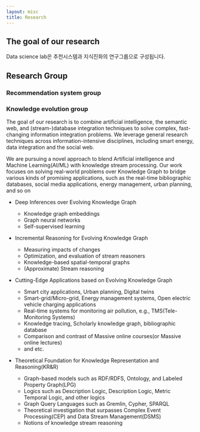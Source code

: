```yaml
---
layout: misc
title: Research
---
```


## The goal of our research

Data science lab은 추천시스템과 지식진화의 연구그룹으로 구성됩니다.

## Research Group

### Recommendation system group

### Knowledge evolution group

The goal of our research is to combine artificial intelligence, the semantic web, and (stream-)database integration techniques to solve complex, fast-changing information integration problems. We leverage general research techniques across information-intensive disciplines, including smart energy, data integration and the social web.

We are pursuing a novel approach to blend Artificial intelligence and Machine Learning(AI/ML) with knowledge stream processing. Our work focuses on solving real-world problems over Knowledge Graph to bridge various kinds of promising applications, such as the real-time bibliographic databases, social media applications, energy management, urban planning, and so on


* Deep Inferences over Evolving Knowledge Graph
  - Knowledge graph embeddings
  - Graph neural networks
  - Self-supervised learning

* Incremental Reasoning for Evolving Knowledge Graph
  - Measuring impacts of changes
  - Optimization, and evaluation of stream reasoners
  - Knowledge-based spatial-temporal graphs
  - (Approximate) Stream reasoning

* Cutting-Edge Applications based on Evolving Knowledge Graph
  - Smart city applications, Urban planning, Digital twins
  - Smart-grid/Micro-grid, Energy management systems, Open electric vehicle charging applications
  - Real-time systems for monitoring air pollution, e.g., TMS(Tele-Monitoring Systems)
  - Knowledge tracing, Scholarly knowledge graph, bibliographic database
  - Comparison and contrast of Massive online courses(or Massive online lectures)
  - and etc.

* Theoretical Foundation for Knowledge Representation and Reasoning(KR&R)
  - Graph-based models such as RDF/RDFS, Ontology, and Labeled Property Graph(LPG)
  - Logics such as  Description Logic, Description Logic, Metric Temporal Logic, and other logics
  - Graph Query Languages such as Gremlin, Cypher, SPARQL
  - Theoretical investigation that surpasses Complex Event Processing(CEP) and Data Stream Management(DSMS)
  - Notions of knowledge stream reasoning